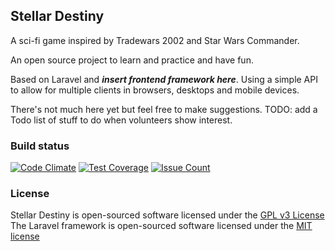 ## Stellar Destiny

A sci-fi game inspired by Tradewars 2002 and Star Wars Commander.

An open source project to learn and practice and have fun.

Based on Laravel and ___insert frontend framework here___. Using a simple API to allow for multiple clients in browsers, desktops and mobile devices.


There's not much here yet but feel free to make suggestions.
TODO: add a Todo list of stuff to do when volunteers show interest.


### Build status
[![Code Climate](https://codeclimate.com/github/stellargames/StellarDestiny/badges/gpa.svg)](https://codeclimate.com/github/stellargames/StellarDestiny) [![Test Coverage](https://codeclimate.com/github/stellargames/StellarDestiny/badges/coverage.svg)](https://codeclimate.com/github/stellargames/StellarDestiny/coverage) [![Issue Count](https://codeclimate.com/github/stellargames/StellarDestiny/badges/issue_count.svg)](https://codeclimate.com/github/stellargames/StellarDestiny)


### License

Stellar Destiny is open-sourced software licensed under the [GPL v3 License](https://www.gnu.org/licenses/gpl.html)  
The Laravel framework is open-sourced software licensed under the [MIT license](http://opensource.org/licenses/MIT)
